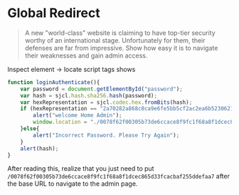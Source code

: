 # Global Redirect

> A new "world-class" website is claiming to have top-tier security worthy of an international stage. Unfortunately for them, their defenses are far from impressive. Show how easy it is to navigate their weaknesses and gain admin access.

Inspect element -> locate script tags shows

```js
function loginAuthenticate(){
    var password = document.getElementById("password");
    var hash = sjcl.hash.sha256.hash(password);
    var hexRepresentation = sjcl.codec.hex.fromBits(hash);
    if (hexRepresentation == "2a70282a868c0ca9e6fe5bb5cf2ac2ea6b523062102bada26fb87091d511e3f1"){
        alert("welcome Home Admin");
        window.location = "./0078f62f00305b73de6ccace8f9fc1f68a8f1dcec865d33fcacbaf255ddefaa7";
    }else{
        alert("Incorrect Password. Please Try Again");
    }
    alert(hash);
}
```

After reading this, realize that you just need to put `/0078f62f00305b73de6ccace8f9fc1f68a8f1dcec865d33fcacbaf255ddefaa7` after the base URL to navigate to the admin page.